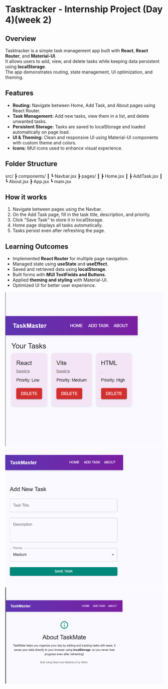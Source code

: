 # Tasktracker - Internship Project (Day 4)(week 2)



## Overview
Tasktracker is a simple task management app built with **React**, **React Router**, and **Material-UI**.  
It allows users to add, view, and delete tasks while keeping data persistent using **localStorage**.  
The app demonstrates routing, state management, UI optimization, and theming.

## Features
- **Routing:** Navigate between Home, Add Task, and About pages using React Router.
- **Task Management:** Add new tasks, view them in a list, and delete unwanted tasks.
- **Persistent Storage:** Tasks are saved to localStorage and loaded automatically on page load.
- **UI & Theming:** Clean and responsive UI using Material-UI components with custom theme and colors.
- **Icons:** MUI icons used to enhance visual experience.

## Folder Structure
src/
┣ components/
┃ ┗ Navbar.jsx
┣ pages/
┃ ┣ Home.jsx
┃ ┣ AddTask.jsx
┃ ┗ About.jsx
┣ App.jsx
┗ main.jsx


## How it works
1. Navigate between pages using the Navbar.  
2. On the Add Task page, fill in the task title, description, and priority.  
3. Click "Save Task" to store it in localStorage.  
4. Home page displays all tasks automatically.  
5. Tasks persist even after refreshing the page.  

## Learning Outcomes
- Implemented **React Router** for multiple page navigation.  
- Managed state using **useState** and **useEffect**.  
- Saved and retrieved data using **localStorage**.  
- Built forms with **MUI TextFields and Buttons**.  
- Applied **theming and styling** with Material-UI.  
- Optimized UI for better user experience.


![Image1](./Images/homeday4.PNG)
![Image2](./Images/addtaskday4.PNG)
![Image3](./Images/Aboutday4.PNG)